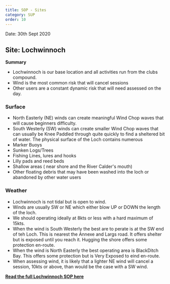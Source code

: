 ```yaml
---
title: SOP - Sites
category: SUP
order: 10
---
```

Date: 30th Sept 2020

## Site: Lochwinnoch
**Summary**
- Lochwinnoch is our base location and all activities run from the clubs compound.
- Wind is the most common risk that will cancel sessions
- Other users are a constant dynamic risk that will need assessed on the day.

### Surface
- North Easterly (NE) winds can create meaningful Wind Chop waves that will cause beginners difficulty.
- South Westerly (SW) winds can create smaller Wind Chop waves that can usually be Knee Paddled through quite quickly to find a sheltered bit of water.
The physical surface of the Loch contains numerous
- Marker Buoys
- Sunken Logs/Trees
- Fishing Lines, lures and hooks
- Lilly pads and reed beds
- Shallow areas ( near shore and the River Calder's mouth)
- Other floating debris that may have been washed into the loch or abandoned by other water users

### Weather
- Lochwinnoch is not tidal but is open to wind.
- Winds are usually SW or NE which either blow UP or DOWN the length of the loch.
- We should operating ideally at 8kts or less with a hard maximum of 15kts.
- When the wind is South Westerly the best are to perate is at the SW end of teh Loch. This is nearest the Annexe and Largs road. It offers shelter but is exposed until you reach it. Hugging the shore offers some protection en-route.
- When the wind is North Easterly the best operating area is BlackDitch Bay. This offers some protection but is Very Exposed to eind en-route.  
- When assessing wind, it is likely that a lighter NE wind will cancel a session, 10kts or above, than would be the case with a SW wind.


**[Read the full Lochwinnoch SOP here](/clyde/files/SOP.pdf)**
